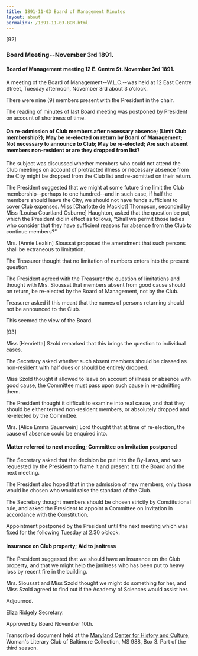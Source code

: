 ```yaml
---
title: 1891-11-03 Board of Management Minutes
layout: about
permalink: /1891-11-03-BOM.html
---
```

[92]

### Board Meeting--November 3rd 1891.

#### Board of Management meeting 12 E. Centre St. November 3rd 1891.

A meeting of the Board of Management--W.L.C.--was held at 12 East Centre Street, Tuesday afternoon, November 3rd about 3 o’clock.

There were nine (9) members present with the President in the chair.

The reading of minutes of last Board meeting was postponed by President on account of shortness of time.

#### On re-admission of Club members after necessary absence; (Limit Club membership?); May be re-elected on return by Board of Management; Not necessary to announce to Club; May be re-elected; Are such absent members non-resident or are they dropped from list?

The subject was discussed whether members who could not attend the Club meetings on account of protracted illness or necessary absence from the City might be dropped from the Club list and re-admitted on their return.

The President suggested that we might at some future time limit the Club membership--perhaps to one hundred--and in such case, if half the members should leave the City, we should not have funds sufficient to cover Club expenses. Miss [Charlotte de Macklot] Thompson, seconded by Miss [Louisa Courtland Osburne] Haughton, asked that the question be put, which the President did in effect as follows, “Shall we permit those ladies who consider that they have sufficient reasons for absence from the Club to continue members?”

Mrs. [Annie Leakin] Sioussat proposed the amendment that such persons shall be extraneous to limitation.

The Treasurer thought that no limitation of numbers enters into the present question.

The President agreed with the Treasurer the question of limitations and thought with Mrs. Sioussat that members absent from good cause should on return, be re-elected by the Board of Management, not by the Club.

Treasurer asked if this meant that the names of persons returning should not be announced to the Club.

This seemed the view of the Board.

[93]

Miss [Henrietta] Szold remarked that this brings the question to individual cases.

The Secretary asked whether such absent members should be classed as non-resident with half dues or should be entirely dropped.

Miss Szold thought if allowed to leave on account of illness or absence with good cause, the Committee must pass upon such cause in re-admitting them.

The President thought it difficult to examine into real cause, and that they should be either termed non-resident members, or absolutely dropped and re-elected by the Committee.

Mrs. [Alice Emma Sauerwein] Lord thought that at time of re-election, the cause of absence could be enquired into.

#### Matter referred to next meeting; Committee on Invitation postponed

The Secretary asked that the decision be put into the By-Laws, and was requested by the President to frame it and present it to the Board and the next meeting.

The President also hoped that in the admission of new members, only those would be chosen who would raise the standard of the Club.

The Secretary thought members should be chosen strictly by Constitutional rule, and asked the President to appoint a Committee on Invitation in accordance with the Constitution.

Appointment postponed by the President until the next meeting which was fixed for the following Tuesday at 2.30 o’clock.

#### Insurance on Club property; Aid to janitress

The President suggested that we should have an insurance on the Club property, and that we might help the janitress who has been put to heavy loss by recent fire in the building.

Mrs. Sioussat and Miss Szold thought we might do something for her, and Miss Szold agreed to find out if the Academy of Sciences would assist her.

Adjourned.

Eliza Ridgely
Secretary.

Approved by Board November 10th.

Transcribed document held at the [Maryland Center for History and Culture](http://mdhs.org/), Woman's Literary Club of Baltimore Collection, MS 988, Box 3. Part of the third season.